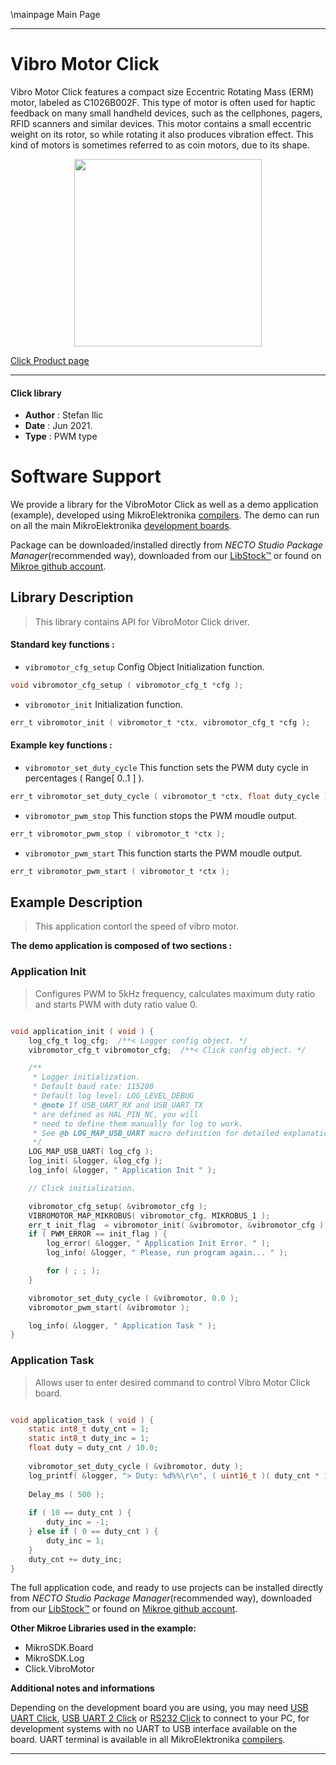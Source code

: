 \mainpage Main Page

---
# Vibro Motor Click

Vibro Motor Click features a compact size Eccentric Rotating Mass (ERM) motor, labeled as C1026B002F. This type of motor is often used for haptic feedback on many small handheld devices, such as the cellphones, pagers, RFID scanners and similar devices. This motor contains a small eccentric weight on its rotor, so while rotating it also produces vibration effect. This kind of motors is sometimes referred to as coin motors, due to its shape.

<p align="center">
  <img src="https://download.mikroe.com/images/click_for_ide/vibromotor_click.png" height=300px>
</p>

[Click Product page](https://www.mikroe.com/vibro-motor-click)

---


#### Click library

- **Author**        : Stefan Ilic
- **Date**          : Jun 2021.
- **Type**          : PWM type


# Software Support

We provide a library for the VibroMotor Click
as well as a demo application (example), developed using MikroElektronika
[compilers](https://www.mikroe.com/necto-studio).
The demo can run on all the main MikroElektronika [development boards](https://www.mikroe.com/development-boards).

Package can be downloaded/installed directly from *NECTO Studio Package Manager*(recommended way), downloaded from our [LibStock&trade;](https://libstock.mikroe.com) or found on [Mikroe github account](https://github.com/MikroElektronika/mikrosdk_click_v2/tree/master/clicks).

## Library Description

> This library contains API for VibroMotor Click driver.

#### Standard key functions :

- `vibromotor_cfg_setup` Config Object Initialization function.
```c
void vibromotor_cfg_setup ( vibromotor_cfg_t *cfg );
```

- `vibromotor_init` Initialization function.
```c
err_t vibromotor_init ( vibromotor_t *ctx, vibromotor_cfg_t *cfg );
```

#### Example key functions :

- `vibromotor_set_duty_cycle` This function sets the PWM duty cycle in percentages ( Range[ 0..1 ] ).
```c
err_t vibromotor_set_duty_cycle ( vibromotor_t *ctx, float duty_cycle );
```

- `vibromotor_pwm_stop` This function stops the PWM moudle output.
```c
err_t vibromotor_pwm_stop ( vibromotor_t *ctx );
```

- `vibromotor_pwm_start` This function starts the PWM moudle output.
```c
err_t vibromotor_pwm_start ( vibromotor_t *ctx );
```

## Example Description

> This application contorl the speed of vibro motor.

**The demo application is composed of two sections :**

### Application Init

> Configures PWM to 5kHz frequency, calculates maximum duty ratio and starts PWM with duty ratio value 0.

```c

void application_init ( void ) {
    log_cfg_t log_cfg;  /**< Logger config object. */
    vibromotor_cfg_t vibromotor_cfg;  /**< Click config object. */

    /** 
     * Logger initialization.
     * Default baud rate: 115200
     * Default log level: LOG_LEVEL_DEBUG
     * @note If USB_UART_RX and USB_UART_TX 
     * are defined as HAL_PIN_NC, you will 
     * need to define them manually for log to work. 
     * See @b LOG_MAP_USB_UART macro definition for detailed explanation.
     */
    LOG_MAP_USB_UART( log_cfg );
    log_init( &logger, &log_cfg );
    log_info( &logger, " Application Init " );

    // Click initialization.

    vibromotor_cfg_setup( &vibromotor_cfg );
    VIBROMOTOR_MAP_MIKROBUS( vibromotor_cfg, MIKROBUS_1 );
    err_t init_flag  = vibromotor_init( &vibromotor, &vibromotor_cfg );
    if ( PWM_ERROR == init_flag ) {
        log_error( &logger, " Application Init Error. " );
        log_info( &logger, " Please, run program again... " );

        for ( ; ; );
    }

    vibromotor_set_duty_cycle ( &vibromotor, 0.0 );
    vibromotor_pwm_start( &vibromotor );

    log_info( &logger, " Application Task " );
}

```

### Application Task

> Allows user to enter desired command to control Vibro Motor Click board.

```c

void application_task ( void ) {
    static int8_t duty_cnt = 1;
    static int8_t duty_inc = 1;
    float duty = duty_cnt / 10.0;
    
    vibromotor_set_duty_cycle ( &vibromotor, duty );
    log_printf( &logger, "> Duty: %d%%\r\n", ( uint16_t )( duty_cnt * 10 ) );
    
    Delay_ms ( 500 );
    
    if ( 10 == duty_cnt ) {
        duty_inc = -1;
    } else if ( 0 == duty_cnt ) {
        duty_inc = 1;
    }
    duty_cnt += duty_inc;
}

```


The full application code, and ready to use projects can be installed directly from *NECTO Studio Package Manager*(recommended way), downloaded from our [LibStock&trade;](https://libstock.mikroe.com) or found on [Mikroe github account](https://github.com/MikroElektronika/mikrosdk_click_v2/tree/master/clicks).

**Other Mikroe Libraries used in the example:**

- MikroSDK.Board
- MikroSDK.Log
- Click.VibroMotor

**Additional notes and informations**

Depending on the development board you are using, you may need
[USB UART Click](https://www.mikroe.com/usb-uart-click),
[USB UART 2 Click](https://www.mikroe.com/usb-uart-2-click) or
[RS232 Click](https://www.mikroe.com/rs232-click) to connect to your PC, for
development systems with no UART to USB interface available on the board. UART
terminal is available in all MikroElektronika
[compilers](https://shop.mikroe.com/compilers).

---
